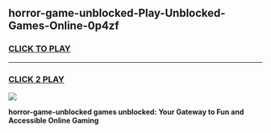
## horror-game-unblocked-Play-Unblocked-Games-Online-0p4zf
<h3>
<a href="https://premium76.site?title=horror-game-unblocked&ref=25A">CLICK TO PLAY</a></h3>
<hr>

<h3>
<a href="https://premium76.site?title=horror-game-unblocked&ref=25A">CLICK 2 PLAY</a>
  
</h3>

<a href="https://premium76.site?title=horror-game-unblocked&ref=25A"><img src="https://clearcache.store/games.png"></a>


**horror-game-unblocked games unblocked: Your Gateway to Fun and Accessible Online Gaming**
